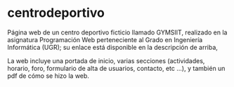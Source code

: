# centrodeportivo

Página web de un centro deportivo ficticio llamado GYMSIIT, realizado en la asignatura Programación Web perteneciente al Grado en Ingeniería Informática (UGR); su enlace está disponible en la descripción de arriba,

La web incluye una portada de inicio, varias secciones (actividades, horario, foro, formulario de alta de usuarios, contacto, etc ...), y también un pdf de cómo se hizo la web.
